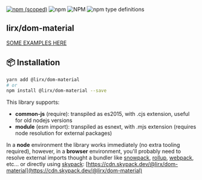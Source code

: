 [![npm (scoped)](https://img.shields.io/npm/v/@lirx/dom-material.svg)](https://www.npmjs.com/package/@lirx/dom-material)
![npm](https://img.shields.io/npm/dm/@lirx/dom-material.svg)
![NPM](https://img.shields.io/npm/l/@lirx/dom-material.svg)
![npm type definitions](https://img.shields.io/npm/types/@lirx/dom-material.svg)

## lirx/dom-material


[SOME EXAMPLES HERE](examples/README.md)


## 📦 Installation

```bash
yarn add @lirx/dom-material
# or
npm install @lirx/dom-material --save
```

This library supports:

- **common-js** (require): transpiled as es2015, with .cjs extension, useful for old nodejs versions
- **module** (esm import): transpiled as esnext, with .mjs extension (requires node resolution for external packages)

In a **node** environment the library works immediately (no extra tooling required),
however, in a **browser** environment, you'll probably need to resolve external imports thought a bundler like
[snowpack](https://www.snowpack.dev/),
[rollup](https://rollupjs.org/guide/en/),
[webpack](https://webpack.js.org/),
etc...
or directly using [skypack](https://www.skypack.dev/):
[https://cdn.skypack.dev/@lirx/dom-material](https://cdn.skypack.dev/@lirx/dom-material)
